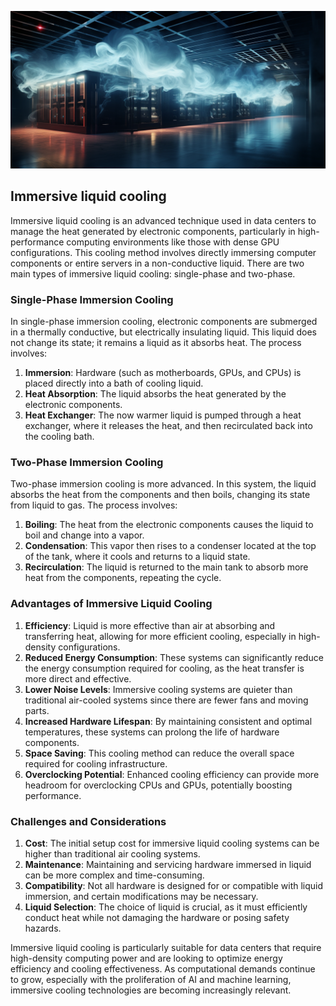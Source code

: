 ![](img/intro_spacy.png)

## Immersive liquid cooling

Immersive liquid cooling is an advanced technique used in data centers to manage the heat generated by electronic components, particularly in high-performance computing environments like those with dense GPU configurations. This cooling method involves directly immersing computer components or entire servers in a non-conductive liquid. There are two main types of immersive liquid cooling: single-phase and two-phase.

### Single-Phase Immersion Cooling

In single-phase immersion cooling, electronic components are submerged in a thermally conductive, but electrically insulating liquid. This liquid does not change its state; it remains a liquid as it absorbs heat. The process involves:

1. **Immersion**: Hardware (such as motherboards, GPUs, and CPUs) is placed directly into a bath of cooling liquid.
2. **Heat Absorption**: The liquid absorbs the heat generated by the electronic components.
3. **Heat Exchanger**: The now warmer liquid is pumped through a heat exchanger, where it releases the heat, and then recirculated back into the cooling bath.

### Two-Phase Immersion Cooling

Two-phase immersion cooling is more advanced. In this system, the liquid absorbs the heat from the components and then boils, changing its state from liquid to gas. The process involves:

1. **Boiling**: The heat from the electronic components causes the liquid to boil and change into a vapor.
2. **Condensation**: This vapor then rises to a condenser located at the top of the tank, where it cools and returns to a liquid state.
3. **Recirculation**: The liquid is returned to the main tank to absorb more heat from the components, repeating the cycle.

### Advantages of Immersive Liquid Cooling

1. **Efficiency**: Liquid is more effective than air at absorbing and transferring heat, allowing for more efficient cooling, especially in high-density configurations.
2. **Reduced Energy Consumption**: These systems can significantly reduce the energy consumption required for cooling, as the heat transfer is more direct and effective.
3. **Lower Noise Levels**: Immersive cooling systems are quieter than traditional air-cooled systems since there are fewer fans and moving parts.
4. **Increased Hardware Lifespan**: By maintaining consistent and optimal temperatures, these systems can prolong the life of hardware components.
5. **Space Saving**: This cooling method can reduce the overall space required for cooling infrastructure.
6. **Overclocking Potential**: Enhanced cooling efficiency can provide more headroom for overclocking CPUs and GPUs, potentially boosting performance.

### Challenges and Considerations

1. **Cost**: The initial setup cost for immersive liquid cooling systems can be higher than traditional air cooling systems.
2. **Maintenance**: Maintaining and servicing hardware immersed in liquid can be more complex and time-consuming.
3. **Compatibility**: Not all hardware is designed for or compatible with liquid immersion, and certain modifications may be necessary.
4. **Liquid Selection**: The choice of liquid is crucial, as it must efficiently conduct heat while not damaging the hardware or posing safety hazards.

Immersive liquid cooling is particularly suitable for data centers that require high-density computing power and are looking to optimize energy efficiency and cooling effectiveness. As computational demands continue to grow, especially with the proliferation of AI and machine learning, immersive cooling technologies are becoming increasingly relevant.